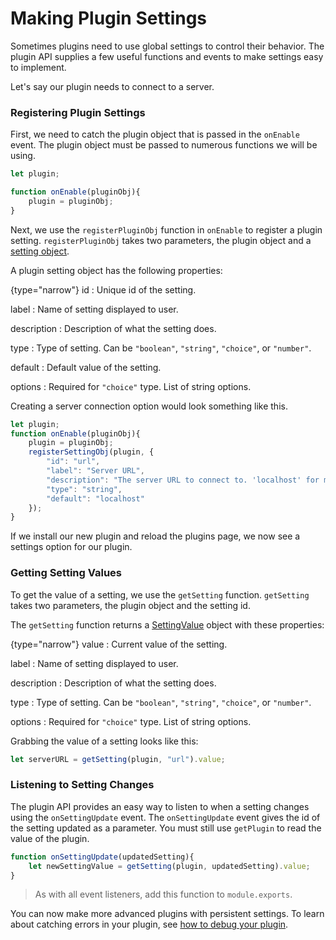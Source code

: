 # Making Plugin Settings

Sometimes plugins need to use global settings to control their behavior.
The plugin API supplies a few useful functions and events to make settings easy
to implement.

Let's say our plugin needs to connect to a server.

### Registering Plugin Settings

First, we need to catch the plugin object that is passed in the `onEnable` event.
The plugin object must be passed to numerous functions we will be using.

```Javascript
let plugin;

function onEnable(pluginObj){
    plugin = pluginObj;
}
```

Next, we use the `registerPluginObj` function in `onEnable` to register a plugin setting.
`registerPluginObj` takes two parameters, the plugin object and a [setting object](Structures.md#setting).

A plugin setting object has the following properties:

{type="narrow"}
id
: Unique id of the setting.

label
: Name of setting displayed to user.

description
: Description of what the setting does.

type
: Type of setting. Can be `"boolean"`, `"string"`, `"choice"`, or `"number"`.

default
: Default value of the setting.

options
: Required for `"choice"` type. List of string options.

Creating a server connection option would look something like this.

```Javascript
let plugin;
function onEnable(pluginObj){
    plugin = pluginObj;
    registerSettingObj(plugin, {
        "id": "url",
        "label": "Server URL",
        "description": "The server URL to connect to. 'localhost' for most setups."
        "type": "string",
        "default": "localhost"
    });
}
```

If we install our new plugin and reload the plugins page, we now see a settings option for our plugin.

### Getting Setting Values

To get the value of a setting, we use the `getSetting` function.
`getSetting` takes two parameters, the plugin object and the setting id.

The `getSetting` function returns a [SettingValue](Structures.md#settingvalue) object with these properties:

{type="narrow"}
value
: Current value of the setting.

label
: Name of setting displayed to user.

description
: Description of what the setting does.

type
: Type of setting. Can be `"boolean"`, `"string"`, `"choice"`, or `"number"`.

options
: Required for `"choice"` type. List of string options.

Grabbing the value of a setting looks like this:
```Javascript
let serverURL = getSetting(plugin, "url").value;
```

### Listening to Setting Changes

The plugin API provides an easy way to listen to when a setting changes using the `onSettingUpdate` event.
The `onSettingUpdate` event gives the id of the setting updated as a parameter.
You must still use `getPlugin` to read the value of the plugin.

```Javascript
function onSettingUpdate(updatedSetting){
    let newSettingValue = getSetting(plugin, updatedSetting).value;
}
```

> As with all event listeners, add this function to `module.exports`.

You can now make more advanced plugins with persistent settings.
To learn about catching errors in your plugin, see [how to debug your plugin](Debugging-Plugins.md).